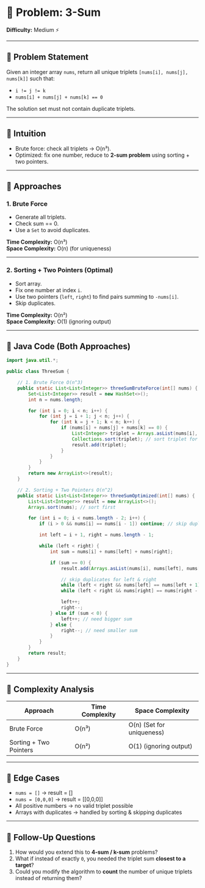# 🔹 Problem: 3-Sum

**Difficulty:** Medium ⚡

---

## 🔹 Problem Statement
Given an integer array `nums`, return all unique triplets `[nums[i], nums[j], nums[k]]` such that:
- `i != j != k`
- `nums[i] + nums[j] + nums[k] == 0`

The solution set must not contain duplicate triplets.

---

## 🔹 Intuition
- Brute force: check all triplets → O(n³).
- Optimized: fix one number, reduce to **2-sum problem** using sorting + two pointers.

---

## 🔹 Approaches

### 1. Brute Force
- Generate all triplets.
- Check sum == 0.
- Use a `Set` to avoid duplicates.

**Time Complexity:** O(n³)  
**Space Complexity:** O(n) (for uniqueness)

---

### 2. Sorting + Two Pointers (Optimal)
- Sort array.
- Fix one number at index `i`.
- Use two pointers (`left`, `right`) to find pairs summing to `-nums[i]`.
- Skip duplicates.

**Time Complexity:** O(n²)  
**Space Complexity:** O(1) (ignoring output)

---

## 🔹 Java Code (Both Approaches)

```java
import java.util.*;

public class ThreeSum {

    // 1. Brute Force O(n^3)
    public static List<List<Integer>> threeSumBruteForce(int[] nums) {
        Set<List<Integer>> result = new HashSet<>();
        int n = nums.length;

        for (int i = 0; i < n; i++) {
            for (int j = i + 1; j < n; j++) {
                for (int k = j + 1; k < n; k++) {
                    if (nums[i] + nums[j] + nums[k] == 0) {
                        List<Integer> triplet = Arrays.asList(nums[i], nums[j], nums[k]);
                        Collections.sort(triplet); // sort triplet for uniqueness
                        result.add(triplet);
                    }
                }
            }
        }
        return new ArrayList<>(result);
    }

    // 2. Sorting + Two Pointers O(n^2)
    public static List<List<Integer>> threeSumOptimized(int[] nums) {
        List<List<Integer>> result = new ArrayList<>();
        Arrays.sort(nums); // sort first

        for (int i = 0; i < nums.length - 2; i++) {
            if (i > 0 && nums[i] == nums[i - 1]) continue; // skip duplicates

            int left = i + 1, right = nums.length - 1;

            while (left < right) {
                int sum = nums[i] + nums[left] + nums[right];

                if (sum == 0) {
                    result.add(Arrays.asList(nums[i], nums[left], nums[right]));

                    // skip duplicates for left & right
                    while (left < right && nums[left] == nums[left + 1]) left++;
                    while (left < right && nums[right] == nums[right - 1]) right--;

                    left++;
                    right--;
                } else if (sum < 0) {
                    left++; // need bigger sum
                } else {
                    right--; // need smaller sum
                }
            }
        }
        return result;
    }
}
```

---

## 🔹 Complexity Analysis

| Approach               | Time Complexity | Space Complexity          |
|------------------------|-----------------|---------------------------|
| Brute Force            | O(n³)           | O(n) (Set for uniqueness) |
| Sorting + Two Pointers | O(n²)           | O(1) (ignoring output)    |

---

## 🔹 Edge Cases
- `nums = []` → result = []
- `nums = [0,0,0]` → result = [[0,0,0]]
- All positive numbers → no valid triplet possible
- Arrays with duplicates → handled by sorting & skipping duplicates

---

## 🔹 Follow-Up Questions
1. How would you extend this to **4-sum / k-sum** problems?
2. What if instead of exactly `0`, you needed the triplet sum **closest to a target**?
3. Could you modify the algorithm to **count** the number of unique triplets instead of returning them?  
